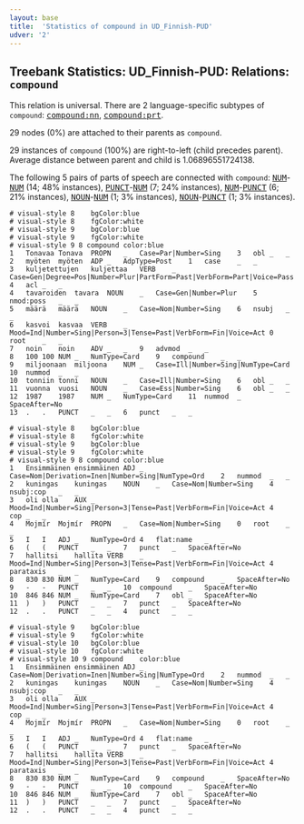 ```yaml
---
layout: base
title:  'Statistics of compound in UD_Finnish-PUD'
udver: '2'
---
```


## Treebank Statistics: UD_Finnish-PUD: Relations: `compound`

This relation is universal.
There are 2 language-specific subtypes of `compound`: <tt><a href="fi_pud-dep-compound-nn.html">compound:nn</a></tt>, <tt><a href="fi_pud-dep-compound-prt.html">compound:prt</a></tt>.

29 nodes (0%) are attached to their parents as `compound`.

29 instances of `compound` (100%) are right-to-left (child precedes parent).
Average distance between parent and child is 1.06896551724138.

The following 5 pairs of parts of speech are connected with `compound`: <tt><a href="fi_pud-pos-NUM.html">NUM</a></tt>-<tt><a href="fi_pud-pos-NUM.html">NUM</a></tt> (14; 48% instances), <tt><a href="fi_pud-pos-PUNCT.html">PUNCT</a></tt>-<tt><a href="fi_pud-pos-NUM.html">NUM</a></tt> (7; 24% instances), <tt><a href="fi_pud-pos-NUM.html">NUM</a></tt>-<tt><a href="fi_pud-pos-PUNCT.html">PUNCT</a></tt> (6; 21% instances), <tt><a href="fi_pud-pos-NOUN.html">NOUN</a></tt>-<tt><a href="fi_pud-pos-NUM.html">NUM</a></tt> (1; 3% instances), <tt><a href="fi_pud-pos-NOUN.html">NOUN</a></tt>-<tt><a href="fi_pud-pos-PUNCT.html">PUNCT</a></tt> (1; 3% instances).


~~~ conllu
# visual-style 8	bgColor:blue
# visual-style 8	fgColor:white
# visual-style 9	bgColor:blue
# visual-style 9	fgColor:white
# visual-style 9 8 compound	color:blue
1	Tonavaa	Tonava	PROPN	_	Case=Par|Number=Sing	3	obl	_	_
2	myöten	myöten	ADP	_	AdpType=Post	1	case	_	_
3	kuljetettujen	kuljettaa	VERB	_	Case=Gen|Degree=Pos|Number=Plur|PartForm=Past|VerbForm=Part|Voice=Pass	4	acl	_	_
4	tavaroiden	tavara	NOUN	_	Case=Gen|Number=Plur	5	nmod:poss	_	_
5	määrä	määrä	NOUN	_	Case=Nom|Number=Sing	6	nsubj	_	_
6	kasvoi	kasvaa	VERB	_	Mood=Ind|Number=Sing|Person=3|Tense=Past|VerbForm=Fin|Voice=Act	0	root	_	_
7	noin	noin	ADV	_	_	9	advmod	_	_
8	100	100	NUM	_	NumType=Card	9	compound	_	_
9	miljoonaan	miljoona	NUM	_	Case=Ill|Number=Sing|NumType=Card	10	nummod	_	_
10	tonniin	tonni	NOUN	_	Case=Ill|Number=Sing	6	obl	_	_
11	vuonna	vuosi	NOUN	_	Case=Ess|Number=Sing	6	obl	_	_
12	1987	1987	NUM	_	NumType=Card	11	nummod	_	SpaceAfter=No
13	.	.	PUNCT	_	_	6	punct	_	_

~~~


~~~ conllu
# visual-style 8	bgColor:blue
# visual-style 8	fgColor:white
# visual-style 9	bgColor:blue
# visual-style 9	fgColor:white
# visual-style 9 8 compound	color:blue
1	Ensimmäinen	ensimmäinen	ADJ	_	Case=Nom|Derivation=Inen|Number=Sing|NumType=Ord	2	nummod	_	_
2	kuningas	kuningas	NOUN	_	Case=Nom|Number=Sing	4	nsubj:cop	_	_
3	oli	olla	AUX	_	Mood=Ind|Number=Sing|Person=3|Tense=Past|VerbForm=Fin|Voice=Act	4	cop	_	_
4	Mojmír	Mojmír	PROPN	_	Case=Nom|Number=Sing	0	root	_	_
5	I	I	ADJ	_	NumType=Ord	4	flat:name	_	_
6	(	(	PUNCT	_	_	7	punct	_	SpaceAfter=No
7	hallitsi	hallita	VERB	_	Mood=Ind|Number=Sing|Person=3|Tense=Past|VerbForm=Fin|Voice=Act	4	parataxis	_	_
8	830	830	NUM	_	NumType=Card	9	compound	_	SpaceAfter=No
9	-	-	PUNCT	_	_	10	compound	_	SpaceAfter=No
10	846	846	NUM	_	NumType=Card	7	obl	_	SpaceAfter=No
11	)	)	PUNCT	_	_	7	punct	_	SpaceAfter=No
12	.	.	PUNCT	_	_	4	punct	_	_

~~~


~~~ conllu
# visual-style 9	bgColor:blue
# visual-style 9	fgColor:white
# visual-style 10	bgColor:blue
# visual-style 10	fgColor:white
# visual-style 10 9 compound	color:blue
1	Ensimmäinen	ensimmäinen	ADJ	_	Case=Nom|Derivation=Inen|Number=Sing|NumType=Ord	2	nummod	_	_
2	kuningas	kuningas	NOUN	_	Case=Nom|Number=Sing	4	nsubj:cop	_	_
3	oli	olla	AUX	_	Mood=Ind|Number=Sing|Person=3|Tense=Past|VerbForm=Fin|Voice=Act	4	cop	_	_
4	Mojmír	Mojmír	PROPN	_	Case=Nom|Number=Sing	0	root	_	_
5	I	I	ADJ	_	NumType=Ord	4	flat:name	_	_
6	(	(	PUNCT	_	_	7	punct	_	SpaceAfter=No
7	hallitsi	hallita	VERB	_	Mood=Ind|Number=Sing|Person=3|Tense=Past|VerbForm=Fin|Voice=Act	4	parataxis	_	_
8	830	830	NUM	_	NumType=Card	9	compound	_	SpaceAfter=No
9	-	-	PUNCT	_	_	10	compound	_	SpaceAfter=No
10	846	846	NUM	_	NumType=Card	7	obl	_	SpaceAfter=No
11	)	)	PUNCT	_	_	7	punct	_	SpaceAfter=No
12	.	.	PUNCT	_	_	4	punct	_	_

~~~


